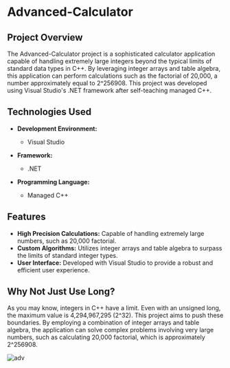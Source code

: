 # Advanced-Calculator

## Project Overview

The Advanced-Calculator project is a sophisticated calculator application capable of handling extremely large integers beyond the typical limits of standard data types in C++. By leveraging integer arrays and table algebra, this application can perform calculations such as the factorial of 20,000, a number approximately equal to 2^256908. This project was developed using Visual Studio's .NET framework after self-teaching managed C++.

## Technologies Used

- **Development Environment:**
  - Visual Studio

- **Framework:**
  - .NET

- **Programming Language:**
  - Managed C++

## Features

- **High Precision Calculations:** Capable of handling extremely large numbers, such as 20,000 factorial.
- **Custom Algorithms:** Utilizes integer arrays and table algebra to surpass the limits of standard integer types.
- **User Interface:** Developed with Visual Studio to provide a robust and efficient user experience.

## Why Not Just Use Long?

As you may know, integers in C++ have a limit. Even with an unsigned long, the maximum value is 4,294,967,295 (2^32). This project aims to push these boundaries. By employing a combination of integer arrays and table algebra, the application can solve complex problems involving very large numbers, such as calculating 20,000 factorial, which is approximately 2^256908.

![adv](https://user-images.githubusercontent.com/25839788/45656437-0cb28480-baab-11e8-93d1-e5cd793e8705.png)

